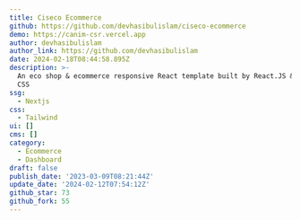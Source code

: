 ```yaml
---
title: Ciseco Ecommerce
github: https://github.com/devhasibulislam/ciseco-ecommerce
demo: https://canim-csr.vercel.app
author: devhasibulislam
author_link: https://github.com/devhasibulislam
date: 2024-02-18T08:44:58.895Z
description: >-
  An eco shop & ecommerce responsive React template built by React.JS & Tailwind
  CSS
ssg:
  - Nextjs
css:
  - Tailwind
ui: []
cms: []
category:
  - Ecommerce
  - Dashboard
draft: false
publish_date: '2023-03-09T08:21:44Z'
update_date: '2024-02-12T07:54:12Z'
github_star: 73
github_fork: 55
---
```

